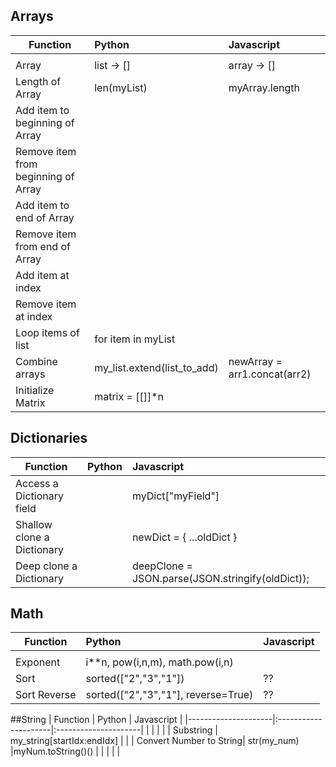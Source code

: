
## Arrays

| Function        | Python           | Javascript  |
|---------------------|:---------------------|:---------------------|
|  |      |    |
|Array    | list -> []    |array -> []    |
|Length of Array    | len(myList)  | myArray.length   |
|Add item to beginning of Array    |  |   |
|Remove item from beginning of Array    | |   |
|Add item to end of Array    |  |   |
|Remove item from end of Array    |   |  |
|Add item at index   |   |  |
|Remove item at index   |   |  |
|Loop items of list   | for item in myList      |    |
|Combine arrays   |my_list.extend(list_to_add)       |newArray = arr1.concat(arr2)    |
|Initialize Matrix   |matrix = [[]]*n      |   |


## Dictionaries
| Function        | Python           | Javascript  |
|---------------------|:---------------------|:---------------------|
|Access a Dictionary field |      |myDict["myField"]    |
|Shallow clone a Dictionary  |      |newDict = { ...oldDict }    |
|Deep clone a Dictionary  |      |deepClone = JSON.parse(JSON.stringify(oldDict));  |

## Math

| Function        | Python           | Javascript  |
|---------------------|:---------------------|:---------------------|
|  |      |    |
|Exponent  |i**n, pow(i,n,m), math.pow(i,n)     |    |
|Sort   | sorted(["2","3","1"]) | ??|
|Sort Reverse    | sorted(["2","3","1"], reverse=True) | ?? |

##String
| Function        | Python           | Javascript  |
|---------------------|:---------------------|:---------------------|
|  |      |    |
| Substring | my_string[startIdx:endIdx]     |    |
|  Convert Number to String| str(my_num)     |myNum.toString()()    |
|  |      |    |
